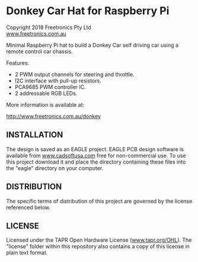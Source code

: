 Donkey Car Hat for Raspberry Pi
===============================

Copyright 2018 Freetronics Pty Ltd  
www.freetronics.com.au 

Minimal Raspberry Pi hat to build a Donkey Car self driving car using
a remote control car chassis.

Features:

 * 2 PWM output channels for steering and throttle.
 * I2C interface with pull-up resistors.
 * PCA9685 PWM controller IC.
 * 2 addressable RGB LEDs.

More information is available at:

  http://www.freetronics.com.au/donkey


INSTALLATION
------------
The design is saved as an EAGLE project. EAGLE PCB design software is
available from www.cadsoftusa.com free for non-commercial use. To use
this project download it and place the directory containing these files
into the "eagle" directory on your computer.


DISTRIBUTION
------------
The specific terms of distribution of this project are governed by the
license referenced below.


LICENSE
-------
Licensed under the TAPR Open Hardware License (www.tapr.org/OHL).
The "license" folder within this repository also contains a copy of
this license in plain text format.

